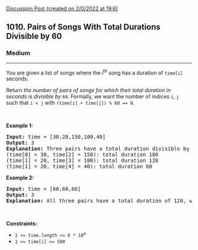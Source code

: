 [Discussion Post (created on 2/0/2022 at 19:6)](https://leetcode.com/problems/pairs-of-songs-with-total-durations-divisible-by-60/discuss/1662247/C%2B%2B-easy-O(N))  
<h2>1010. Pairs of Songs With Total Durations Divisible by 60</h2><h3>Medium</h3><hr><div><p>You are given a list of songs where the i<sup>th</sup> song has a duration of <code>time[i]</code> seconds.</p>

<p>Return <em>the number of pairs of songs for which their total duration in seconds is divisible by</em> <code>60</code>. Formally, we want the number of indices <code>i</code>, <code>j</code> such that <code>i &lt; j</code> with <code>(time[i] + time[j]) % 60 == 0</code>.</p>

<p>&nbsp;</p>
<p><strong>Example 1:</strong></p>

<pre><strong>Input:</strong> time = [30,20,150,100,40]
<strong>Output:</strong> 3
<strong>Explanation:</strong> Three pairs have a total duration divisible by 60:
(time[0] = 30, time[2] = 150): total duration 180
(time[1] = 20, time[3] = 100): total duration 120
(time[1] = 20, time[4] = 40): total duration 60
</pre>

<p><strong>Example 2:</strong></p>

<pre><strong>Input:</strong> time = [60,60,60]
<strong>Output:</strong> 3
<strong>Explanation:</strong> All three pairs have a total duration of 120, which is divisible by 60.
</pre>

<p>&nbsp;</p>
<p><strong>Constraints:</strong></p>

<ul>
	<li><code>1 &lt;= time.length &lt;= 6 * 10<sup>4</sup></code></li>
	<li><code>1 &lt;= time[i] &lt;= 500</code></li>
</ul>
</div>